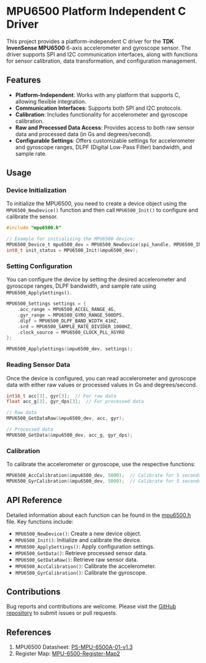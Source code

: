 # MPU6500 Platform Independent C Driver

This project provides a platform-independent C driver for the **TDK InvenSense MPU6500** 6-axis accelerometer and gyroscope sensor. The driver supports SPI and I2C communication interfaces, along with functions for sensor calibration, data transformation, and configuration management.

## Features

- **Platform-Independent**: Works with any platform that supports C, allowing flexible integration.
- **Communication Interfaces**: Supports both SPI and I2C protocols.
- **Calibration**: Includes functionality for accelerometer and gyroscope calibration.
- **Raw and Processed Data Access**: Provides access to both raw sensor data and processed data (in Gs and degrees/second).
- **Configurable Settings**: Offers customizable settings for accelerometer and gyroscope ranges, DLPF (Digital Low-Pass Filter) bandwidth, and sample rate.

## Usage

### Device Initialization

To initialize the MPU6500, you need to create a device object using the `MPU6500_NewDevice()` function and then call `MPU6500_Init()` to configure and calibrate the sensor.

```c
#include "mpu6500.h"

// Example for initializing the MPU6500 device:
MPU6500_Device_t mpu6500_dev = MPU6500_NewDevice(spi_handle, MPU6500_INTF_SPI, read_func, write_func, delay_func);
int8_t init_status = MPU6500_Init(&mpu6500_dev);
```

### Setting Configuration

You can configure the device by setting the desired accelerometer and gyroscope ranges, DLPF bandwidth, and sample rate using `MPU6500_ApplySettings()`.

```c
MPU6500_Settings settings = {
    .acc_range = MPU6500_ACCEL_RANGE_4G,
    .gyr_range = MPU6500_GYRO_RANGE_500DPS,
    .dlpf = MPU6500_DLPF_BAND_WIDTH_41HZ,
    .srd = MPU6500_SAMPLE_RATE_DIVIDER_1000HZ,
    .clock_source = MPU6500_CLOCK_PLL_XGYRO
};

MPU6500_ApplySettings(&mpu6500_dev, settings);
```

### Reading Sensor Data

Once the device is configured, you can read accelerometer and gyroscope data with either raw values or processed values in Gs and degrees/second.

```c
int16_t acc[3], gyr[3];  // For raw data
float acc_g[3], gyr_dps[3];  // For processed data

// Raw data
MPU6500_GetDataRaw(&mpu6500_dev, acc, gyr);

// Processed data
MPU6500_GetData(&mpu6500_dev, acc_g, gyr_dps);
```

### Calibration

To calibrate the accelerometer or gyroscope, use the respective functions:

```c
MPU6500_AccCalibration(&mpu6500_dev, 5000);  // Calibrate for 5 seconds
MPU6500_GyrCalibration(&mpu6500_dev, 5000);  // Calibrate for 5 seconds
```

## API Reference

Detailed information about each function can be found in the [mpu6500.h](./mpu6500.h) file. Key functions include:

- `MPU6500_NewDevice()`: Create a new device object.
- `MPU6500_Init()`: Initialize and calibrate the device.
- `MPU6500_ApplySettings()`: Apply configuration settings.
- `MPU6500_GetData()`: Retrieve processed sensor data.
- `MPU6500_GetDataRaw()`: Retrieve raw sensor data.
- `MPU6500_AccCalibration()`: Calibrate the accelerometer.
- `MPU6500_GyrCalibration()`: Calibrate the gyroscope.

## Contributions

Bug reports and contributions are welcome. Please visit the [GitHub repository](https://github.com/Berkin99/MPU6500) to submit issues or pull requests.

## References

1. MPU6500 Datasheet: [PS-MPU-6500A-01-v1.3](./docs/PS-MPU-6500A-01-v1.3.pdf)
2. Register Map: [MPU-6500-Register-Map2](./docs/MPU-6500-Register-Map2.pdf)
